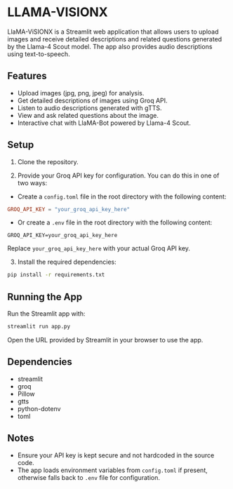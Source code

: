 # LLAMA-VISIONX


LlaMA-ViSIONX is a Streamlit web application that allows users to upload images and receive detailed descriptions and related questions generated by the Llama-4 Scout model. The app also provides audio descriptions using text-to-speech.

## Features

- Upload images (jpg, png, jpeg) for analysis.
- Get detailed descriptions of images using Groq API.
- Listen to audio descriptions generated with gTTS.
- View and ask related questions about the image.
- Interactive chat with LlaMA-Bot powered by Llama-4 Scout.

## Setup

1. Clone the repository.

2. Provide your Groq API key for configuration. You can do this in one of two ways:

- Create a `config.toml` file in the root directory with the following content:

```toml
GROQ_API_KEY = "your_groq_api_key_here"
```

- Or create a `.env` file in the root directory with the following content:

```
GROQ_API_KEY=your_groq_api_key_here
```

Replace `your_groq_api_key_here` with your actual Groq API key.

3. Install the required dependencies:

```bash
pip install -r requirements.txt
```

## Running the App

Run the Streamlit app with:

```bash
streamlit run app.py
```

Open the URL provided by Streamlit in your browser to use the app.

## Dependencies

- streamlit
- groq
- Pillow
- gtts
- python-dotenv
- toml

## Notes

- Ensure your API key is kept secure and not hardcoded in the source code.
- The app loads environment variables from `config.toml` if present, otherwise falls back to `.env` file for configuration.

